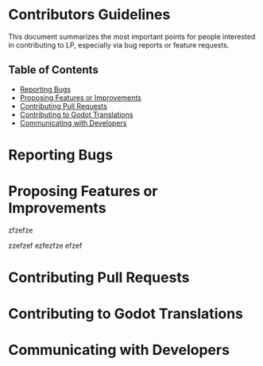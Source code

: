 # Contributors Guidelines

This document summarizes the most important points for people interested in
contributing to LP, especially via bug reports or feature requests.


## Table of Contents

- [Reporting Bugs](#reporting-bugs)
- [Proposing Features or Improvements](#proposing-features-or-improvements)
- [Contributing Pull Requests](#contributing-pull-requests)
- [Contributing to Godot Translations](#contributing-to-godot-translations)
- [Communicating with Developers](#communicating-with-developers)

# Reporting Bugs

# Proposing Features or Improvements

zfzefze

zzefzef
ezfezfze
efzef
# Contributing Pull Requests

# Contributing to Godot Translations

# Communicating with Developers
